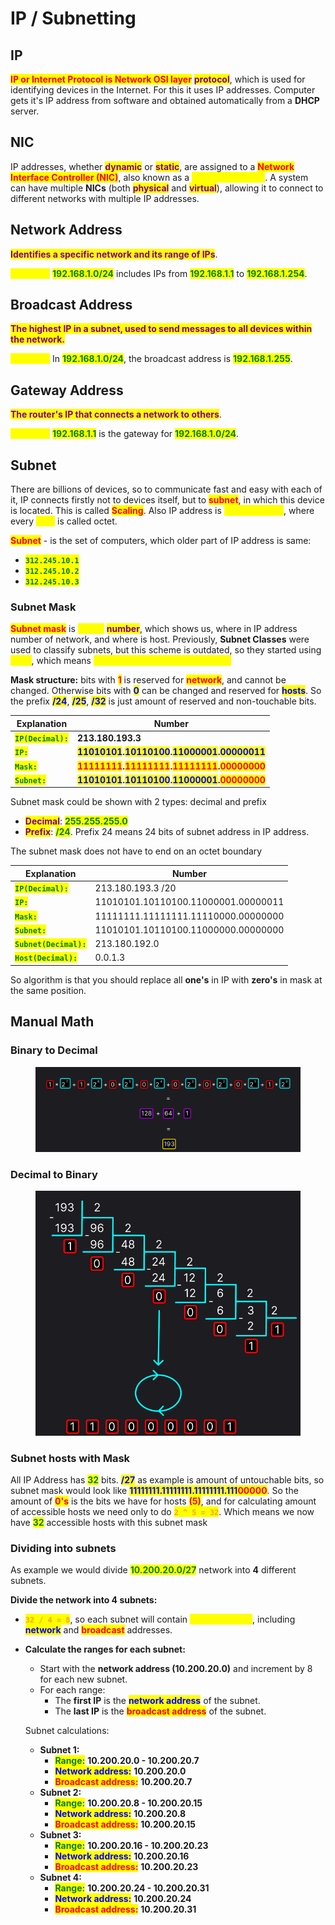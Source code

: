 # IP / Subnetting

## IP

<mark style="color:red;">**IP or Internet Protocol is Network OSI layer**</mark> <mark style="color:purple;">**protocol**</mark>, which is used for identifying devices in the Internet. For this it uses IP addresses. Computer gets it's IP address from software and obtained automatically from a **DHCP** server.

## NIC

IP addresses, whether <mark style="color:purple;">**dynamic**</mark> or <mark style="color:purple;">**static**</mark>, are assigned to a <mark style="color:red;">**Network Interface Controller (NIC)**</mark>, also known as a <mark style="color:yellow;">**Network Adapter**</mark>. A system can have multiple **NICs** (both <mark style="color:purple;">**physical**</mark> and <mark style="color:purple;">**virtual**</mark>), allowing it to connect to different networks with multiple IP addresses.

## **Network Address**

<mark style="color:purple;">**Identifies a specific network and its range of IPs**</mark>.&#x20;

<mark style="color:yellow;">**Example:**</mark> <mark style="color:green;">**192.168.1.0/24**</mark> includes IPs from <mark style="color:green;">**192.168.1.1**</mark> to <mark style="color:green;">**192.168.1.254**</mark>.

## **Broadcast Address**

<mark style="color:purple;">**The highest IP in a subnet, used to send messages to all devices within the network.**</mark>

<mark style="color:yellow;">**Example:**</mark> In <mark style="color:green;">**192.168.1.0/24**</mark>, the broadcast address is <mark style="color:green;">**192.168.1.255**</mark>.

## **Gateway Address**

<mark style="color:purple;">**The router's IP that connects a network to others**</mark>.&#x20;

<mark style="color:yellow;">**Example:**</mark> <mark style="color:green;">**192.168.1.1**</mark> is the gateway for <mark style="color:green;">**192.168.1.0/24**</mark>.

## Subnet

There are billions of devices, so to communicate fast and easy with each of it, IP connects firstly not to devices itself, but to <mark style="color:red;">**subnet**</mark>, in which this device is located. This is called <mark style="color:red;">**Scaling**</mark>. Also IP address is <mark style="color:yellow;">**32 bit number**</mark>, where every <mark style="color:yellow;">**8 bit**</mark> is called octet.&#x20;

<mark style="color:red;">**Subnet**</mark> - is the set of computers, which older part of IP address is same:

* <mark style="color:green;">**`312.245.10.1`**</mark>
* <mark style="color:green;">**`312.245.10.2`**</mark>
* <mark style="color:green;">**`312.245.10.3`**</mark>

### Subnet Mask

<mark style="color:red;">**Subnet mask**</mark> is <mark style="color:yellow;">**32-bit**</mark> <mark style="color:purple;">**number**</mark>, which shows us, where in IP address number of network, and where is host. Previously, **Subnet Classes** were used to classify subnets, but this scheme is outdated, so they started using <mark style="color:yellow;">**CIDR**</mark>, which means <mark style="color:yellow;">**Classless Inter-Domain Routing.**</mark>

**Mask structure:** bits with <mark style="color:red;">**1**</mark> is reserved for <mark style="color:red;">**network**</mark>, and cannot be changed. Otherwise bits with <mark style="color:blue;">**0**</mark> can be changed and reserved for <mark style="color:blue;">**hosts**</mark>. So the prefix <mark style="color:blue;">**/24**</mark>, <mark style="color:blue;">**/25**</mark>, <mark style="color:blue;">**/32**</mark> is just amount of reserved and non-touchable bits.

| Explanation                                          | Number                                                                                                                                                                                              |
| ---------------------------------------------------- | --------------------------------------------------------------------------------------------------------------------------------------------------------------------------------------------------- |
| <mark style="color:green;">**`IP(Decimal):`**</mark> | **213.180.193.3**                                                                                                                                                                                   |
| <mark style="color:green;">**`IP:`**</mark>          | <mark style="color:blue;">**11010101**</mark>**.**<mark style="color:blue;">**10110100**</mark>**.**<mark style="color:blue;">**11000001**</mark>**.**<mark style="color:blue;">**00000011**</mark> |
| <mark style="color:green;">**`Mask:`**</mark>        | <mark style="color:red;">**11111111**</mark>**.**<mark style="color:red;">**11111111**</mark>**.**<mark style="color:red;">**11111111**</mark>**.**<mark style="color:red;">**00000000**</mark>     |
| <mark style="color:green;">**`Subnet:`**</mark>      | <mark style="color:blue;">**11010101**</mark>**.**<mark style="color:blue;">**10110100**</mark>**.**<mark style="color:blue;">**11000001**</mark>**.**<mark style="color:red;">**00000000**</mark>  |

Subnet mask could be shown with 2 types: decimal and prefix

* <mark style="color:purple;">**Decimal**</mark>: <mark style="color:green;">**255.255.255.0**</mark>
* <mark style="color:purple;">**Prefix**</mark>: <mark style="color:green;">**/24**</mark>. Prefix 24 means 24 bits of subnet address in IP address.

The subnet mask does not have to end on an octet boundary

| Explanation                                              | Number                              |
| -------------------------------------------------------- | ----------------------------------- |
| <mark style="color:green;">**`IP(Decimal):`**</mark>     | 213.180.193.3 /20                   |
| <mark style="color:green;">**`IP:`**</mark>              | 11010101.10110100.11000001.00000011 |
| <mark style="color:green;">**`Mask:`**</mark>            | 11111111.11111111.11110000.00000000 |
| <mark style="color:green;">**`Subnet:`**</mark>          | 11010101.10110100.11000000.00000000 |
| <mark style="color:green;">**`Subnet(Decimal):`**</mark> | 213.180.192.0                       |
| <mark style="color:green;">**`Host(Decimal):`**</mark>   | 0.0.1.3                             |

So algorithm is that you should replace all **one's** in IP with **zero's** in mask at the same position.

## Manual Math

### Binary to Decimal

<figure><img src="../../.gitbook/assets/image (4).png" alt=""><figcaption></figcaption></figure>

### Decimal to Binary

<figure><img src="../../.gitbook/assets/image (5).png" alt=""><figcaption></figcaption></figure>

### Subnet hosts with Mask

All IP Address has <mark style="color:green;">**32**</mark> bits. <mark style="color:blue;">**/27**</mark> as example is amount of untouchable bits, so subnet mask would look like <mark style="color:blue;">**11111111.11111111.11111111.111**</mark><mark style="color:red;">**00000**</mark>. So the amount of <mark style="color:red;">**0's**</mark> is the bits we have for hosts <mark style="color:red;">**(5)**</mark>, and for calculating amount of accessible hosts we need only to do <mark style="color:orange;">**`2 ^ 5 = 32`**</mark>. Which means we now have <mark style="color:green;">**32**</mark> accessible hosts with this subnet mask

### Dividing into subnets

As example we would divide <mark style="color:green;">**10.200.20.0/27**</mark> network into **4** different subnets.

**Divide the network into 4 subnets:**

* <mark style="color:orange;">**`32 / 4 = 8`**</mark>, so each subnet will contain <mark style="color:yellow;">**8 IP addresses**</mark>, including <mark style="color:blue;">**network**</mark> and <mark style="color:red;">**broadcast**</mark> addresses.
*   **Calculate the ranges for each subnet:**

    * Start with the **network address (10.200.20.0)** and increment by 8 for each new subnet.
    * For each range:
      * The **first IP** is the <mark style="color:blue;">**network address**</mark> of the subnet.
      * The **last IP** is the <mark style="color:red;">**broadcast address**</mark> of the subnet.

    Subnet calculations:

    * **Subnet 1:**
      * <mark style="color:green;">**Range:**</mark> **10.200.20.0 - 10.200.20.7**
      * <mark style="color:blue;">**Network address:**</mark> **10.200.20.0**
      * <mark style="color:red;">**Broadcast address:**</mark> **10.200.20.7**
    * **Subnet 2:**
      * <mark style="color:green;">**Range:**</mark> **10.200.20.8 - 10.200.20.15**
      * <mark style="color:blue;">**Network address:**</mark> **10.200.20.8**
      * <mark style="color:red;">**Broadcast address:**</mark> **10.200.20.15**
    * **Subnet 3:**
      * <mark style="color:green;">**Range:**</mark> **10.200.20.16 - 10.200.20.23**
      * <mark style="color:blue;">**Network address:**</mark> **10.200.20.16**
      * <mark style="color:red;">**Broadcast address:**</mark> **10.200.20.23**
    * **Subnet 4:**
      * <mark style="color:green;">**Range:**</mark> **10.200.20.24 - 10.200.20.31**
      * <mark style="color:blue;">**Network address:**</mark> **10.200.20.24**
      * <mark style="color:red;">**Broadcast address:**</mark> **10.200.20.31**
